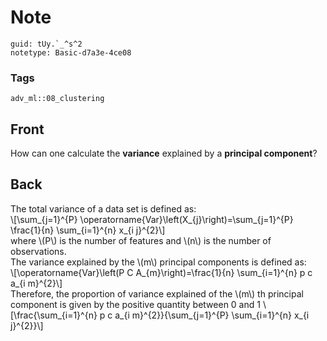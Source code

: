 # Note
```
guid: tUy.`_^s^2
notetype: Basic-d7a3e-4ce08
```

### Tags
```
adv_ml::08_clustering
```

## Front
How can one calculate the <b>variance</b> explained by a <b>principal component</b>?

## Back
<div>The total variance of a data set is defined as:
</div><div>\[\sum_{j=1}^{P} \operatorname{Var}\left(X_{j}\right)=\sum_{j=1}^{P} \frac{1}{n} \sum_{i=1}^{n} x_{i j}^{2}\]
</div><div>
</div><div>where \(P\) is the number of features and \(n\) is the number of observations.
</div><div>
</div><div>The variance explained by the \(m\) principal components is defined as:</div><div>\[\operatorname{Var}\left(P C A_{m}\right)=\frac{1}{n} \sum_{i=1}^{n} p c a_{i m}^{2}\]
</div><div>
</div><div>Therefore, the proportion of variance explained of the \(m\) th principal component is given by the positive quantity between 0 and 1
\[\frac{\sum_{i=1}^{n} p c a_{i m}^{2}}{\sum_{j=1}^{P} \sum_{i=1}^{n} x_{i j}^{2}}\]

</div>
